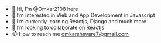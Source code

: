 - 👋 Hi, I’m @Omkar2108 here
- 👀 I’m interested in Web and App Development in Javascript
- 🌱 I’m currently learning Reactjs, Django and much more  
- 💞️ I’m looking to collaborate on Reactjs
- 📫 How to reach me omkarshevare7@gmail.com
